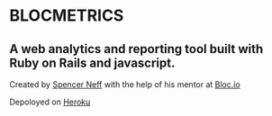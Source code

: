 BLOCMETRICS
===========

A web analytics and reporting tool built with Ruby on Rails and javascript.
---------------------------------------------------------------------------

Created by [Spencer Neff](http://neffnet.net) with the help of his mentor at [Bloc.io](http://bloc.io)

Depoloyed on [Heroku](http://neffnet-blocmetrics.herokuapp.com)
